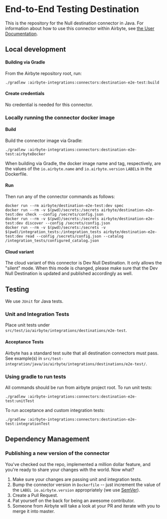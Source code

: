 # End-to-End Testing Destination

This is the repository for the Null destination connector in Java. For information about how to use this connector within Airbyte, see [the User Documentation](https://docs.airbyte.com/integrations/destinations/e2e-test).

## Local development

#### Building via Gradle
From the Airbyte repository root, run:
```
./gradlew :airbyte-integrations:connectors:destination-e2e-test:build
```

#### Create credentials
No credential is needed for this connector.

### Locally running the connector docker image

#### Build
Build the connector image via Gradle:
```
./gradlew :airbyte-integrations:connectors:destination-e2e-test:airbyteDocker
```
When building via Gradle, the docker image name and tag, respectively, are the values of the `io.airbyte.name` and `io.airbyte.version` `LABEL`s in
the Dockerfile.

#### Run
Then run any of the connector commands as follows:
```
docker run --rm airbyte/destination-e2e-test:dev spec
docker run --rm -v $(pwd)/secrets:/secrets airbyte/destination-e2e-test:dev check --config /secrets/config.json
docker run --rm -v $(pwd)/secrets:/secrets airbyte/destination-e2e-test:dev discover --config /secrets/config.json
docker run --rm -v $(pwd)/secrets:/secrets -v $(pwd)/integration_tests:/integration_tests airbyte/destination-e2e-test:dev read --config /secrets/config.json --catalog /integration_tests/configured_catalog.json
```

#### Cloud variant
The cloud variant of this connector is Dev Null Destination. It only allows the "silent" mode. When this mode is changed, please make sure that the Dev Null Destination is updated and published accordingly as well.

## Testing
We use `JUnit` for Java tests.

### Unit and Integration Tests
Place unit tests under `src/test/io/airbyte/integrations/destinations/e2e-test`.

#### Acceptance Tests
Airbyte has a standard test suite that all destination connectors must pass. See example(s) in
`src/test-integration/java/io/airbyte/integrations/destinations/e2e-test/`.

### Using gradle to run tests
All commands should be run from airbyte project root.
To run unit tests:
```
./gradlew :airbyte-integrations:connectors:destination-e2e-test:unitTest
```
To run acceptance and custom integration tests:
```
./gradlew :airbyte-integrations:connectors:destination-e2e-test:integrationTest
```

## Dependency Management

### Publishing a new version of the connector
You've checked out the repo, implemented a million dollar feature, and you're ready to share your changes with the world. Now what?
1. Make sure your changes are passing unit and integration tests.
2. Bump the connector version in `Dockerfile` -- just increment the value of the `LABEL io.airbyte.version` appropriately (we use [SemVer](https://semver.org/)).
3. Create a Pull Request.
4. Pat yourself on the back for being an awesome contributor.
5. Someone from Airbyte will take a look at your PR and iterate with you to merge it into master.
